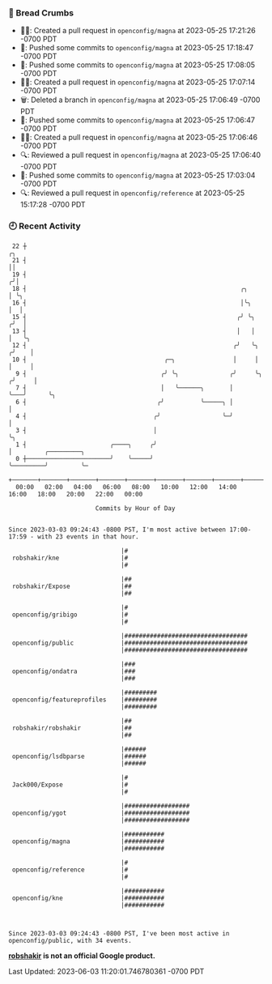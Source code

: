### 🍞 Bread Crumbs

 * ✍🏼: Created a pull request in `openconfig/magna` at 2023-05-25 17:21:26 -0700 PDT
 * 🚢: Pushed some commits to `openconfig/magna` at 2023-05-25 17:18:47 -0700 PDT
 * 🚢: Pushed some commits to `openconfig/magna` at 2023-05-25 17:08:05 -0700 PDT
 * ✍🏼: Created a pull request in `openconfig/magna` at 2023-05-25 17:07:14 -0700 PDT
 * 🗑: Deleted a branch in `openconfig/magna` at 2023-05-25 17:06:49 -0700 PDT
 * 🚢: Pushed some commits to `openconfig/magna` at 2023-05-25 17:06:47 -0700 PDT
 * ✍🏼: Created a pull request in `openconfig/magna` at 2023-05-25 17:06:46 -0700 PDT
 * 🔍: Reviewed a pull request in  `openconfig/magna` at 2023-05-25 17:06:40 -0700 PDT
 * 🚢: Pushed some commits to `openconfig/magna` at 2023-05-25 17:03:04 -0700 PDT
 * 🔍: Reviewed a pull request in  `openconfig/reference` at 2023-05-25 15:17:28 -0700 PDT

### 🕘 Recent Activity
```
 22 ┼                                                                        ╭╮
 21 ┤                                                                        ││
 19 ┤                                                                       ╭╯│
 18 ┤                                                           ╭╮          │ ╰╮
 16 ┤                                                           │╰╮         │  │
 15 ┤                                                          ╭╯ ╰╮       ╭╯  │
 13 ┤                                                          │   │       │   ╰╮
 12 ┤                                                         ╭╯   ╰╮     ╭╯    │
 10 ┤                                      ╭─╮                │     │     │     │
  9 ┤                                     ╭╯ ╰╮              ╭╯     ╰╮   ╭╯     │
  7 ┤                                     │   ╰──────╮       │       ╰───╯      ╰╮
  6 ┤                                    ╭╯          ╰─────╮ │                   │
  4 ┤                                   ╭╯                 ╰─╯                   │
  3 ┤                                   │                                        ╰╮
  1 ┤                       ╭────╮     ╭╯                                         │         ╭─────────╮
  0 ┼───────────────────────╯    ╰─────╯                                          ╰─────────╯         ╰─
    +───────+───────+───────+───────+───────+───────+───────+───────+───────+───────+───────+───────+────
  00:00   02:00   04:00   06:00   08:00   10:00   12:00   14:00   16:00   18:00   20:00   22:00   00:00   

						Commits by Hour of Day


Since 2023-03-03 09:24:43 -0800 PST, I'm most active between 17:00-17:59 - with 23 events in that hour.

```



```
                               |#
 robshakir/kne                 |#
                               |#

                               |##
 robshakir/Expose              |##
                               |##

                               |#
 openconfig/gribigo            |#
                               |#

                               |##################################
 openconfig/public             |##################################
                               |##################################

                               |###
 openconfig/ondatra            |###
                               |###

                               |#########
 openconfig/featureprofiles    |#########
                               |#########

                               |##
 robshakir/robshakir           |##
                               |##

                               |######
 openconfig/lsdbparse          |######
                               |######

                               |#
 Jack000/Expose                |#
                               |#

                               |##################
 openconfig/ygot               |##################
                               |##################

                               |###########
 openconfig/magna              |###########
                               |###########

                               |#
 openconfig/reference          |#
                               |#

                               |###########
 openconfig/kne                |###########
                               |###########



Since 2023-03-03 09:24:43 -0800 PST, I've been most active in openconfig/public, with 34 events.

```
**[robshakir](mailto:robjs@google.com) is not an official Google product.**  


Last Updated: 2023-06-03 11:20:01.746780361 -0700 PDT
